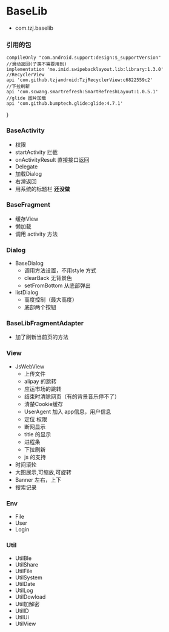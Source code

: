 # BaseLib
- com.tzj.baselib

### 引用的包

    compileOnly "com.android.support:design:$_supportVersion"
    //滑动返回(子类不需要用到)
    implementation 'me.imid.swipebacklayout.lib:library:1.3.0'
    //RecyclerView
    api 'com.github.tzjandroid:TzjRecyclerView:c6822559c2'
    //下拉刷新
    api 'com.scwang.smartrefresh:SmartRefreshLayout:1.0.5.1'
    //glide 图片加载
    api 'com.github.bumptech.glide:glide:4.7.1'
}

### BaseActivity 

- 权限
- startActivity 拦截
- onActivityResult 直接接口返回
- Delegate
- 加载Dialog
- 右滑返回
- 用系统的标题栏 **还没做**

### BaseFragment

- 缓存View
- 懒加载
- 调用 activity 方法

### Dialog
* BaseDialog
    - 调用方法设置，不用style 方式
    - clearBack 无背景色
    - setFromBottom 从底部弹出
* listDialog
    - 高度控制（最大高度）
    - 底部两个按钮
    
### BaseLibFragmentAdapter
- 加了刷新当前页的方法

### View
* JsWebView
    - 上传文件
    - alipay 的跳转
    - 应运市场的跳转
    - 结束时清除网页（有的背景音乐停不了）
    - 清楚Cookie缓存
    - UserAgent 加入 app信息，用户信息
    - 定位 权限
    - 断网显示
    - title 的显示
    - 进程条
    - 下拉刷新
    - js 的支持
* 时间滚轮
* 大图展示,可缩放,可旋转
* Banner 左右，上下
* 搜索记录

### Env
- File
- User
- Login

### Util


- UtilBle
- UtilShare
- UtilFile
- UtilSystem
- UtilDate
- UtilLog
- UtilDowload
- Util加解密
- UtilID
- UtilUi
- UtilView
